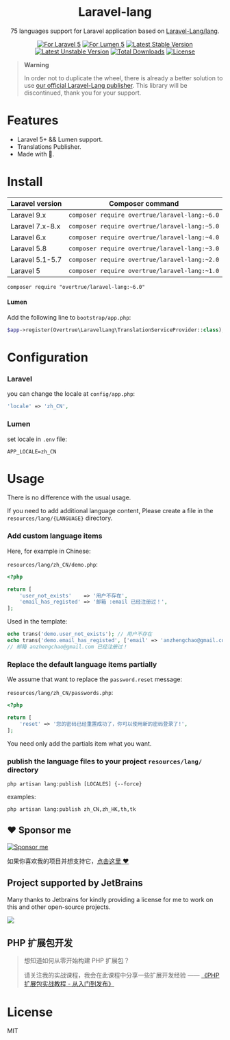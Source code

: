 <h1 align="center">Laravel-lang</h1>
<p align="center">75 languages support for Laravel application based on <a href="https://github.com/Laravel-Lang/lang">Laravel-Lang/lang</a>.
<p align="center"><a href="https://github.com/overtrue/laravel-lang"><img alt="For Laravel 5" src="https://img.shields.io/badge/laravel-ready-green.svg" style="max-width:100%;"></a>
<a href="https://github.com/overtrue/laravel-lang"><img alt="For Lumen 5" src="https://img.shields.io/badge/lumen-ready-green.svg" style="max-width:100%;"></a>
<a href="https://packagist.org/packages/overtrue/laravel-lang"><img alt="Latest Stable Version" src="https://img.shields.io/packagist/v/overtrue/laravel-lang.svg" style="max-width:100%;"></a>
<a href="https://packagist.org/packages/overtrue/laravel-lang"><img alt="Latest Unstable Version" src="https://img.shields.io/packagist/vpre/overtrue/laravel-lang.svg" style="max-width:100%;"></a>
<a href="https://packagist.org/packages/overtrue/laravel-lang"><img alt="Total Downloads" src="https://img.shields.io/packagist/dt/overtrue/laravel-lang.svg?maxAge=2592000" style="max-width:100%;"></a>
<a href="https://packagist.org/packages/overtrue/laravel-lang"><img alt="License" src="https://img.shields.io/packagist/l/overtrue/laravel-lang.svg?maxAge=2592000" style="max-width:100%;"></a></p>

> **Warning**
>
> In order not to duplicate the wheel, there is already a better solution to use [our official Laravel-Lang publisher](https://publisher.laravel-lang.com/). This library will be discontinued, thank you for your support.

# Features

- Laravel 5+ && Lumen support.
- Translations Publisher.
- Made with 💖.

# Install

| Laravel version | Composer command                              |
| --------------- | --------------------------------------------- |
| Laravel 9.x     | `composer require overtrue/laravel-lang:~6.0` |
| Laravel 7.x-8.x | `composer require overtrue/laravel-lang:~5.0` |
| Laravel 6.x     | `composer require overtrue/laravel-lang:~4.0` |
| Laravel 5.8     | `composer require overtrue/laravel-lang:~3.0` |
| Laravel 5.1-5.7 | `composer require overtrue/laravel-lang:~2.0` |
| Laravel 5       | `composer require overtrue/laravel-lang:~1.0` |

```shell
composer require "overtrue/laravel-lang:~6.0"
```

#### Lumen

Add the following line to `bootstrap/app.php`:

```php
$app->register(Overtrue\LaravelLang\TranslationServiceProvider::class);
```

# Configuration

### Laravel

you can change the locale at `config/app.php`:

```php
'locale' => 'zh_CN',
```

### Lumen

set locale in `.env` file:

```
APP_LOCALE=zh_CN
```

# Usage

There is no difference with the usual usage.

If you need to add additional language content, Please create a file in the `resources/lang/{LANGUAGE}` directory.

### Add custom language items

Here, for example in Chinese:

`resources/lang/zh_CN/demo.php`:

```php
<?php

return [
    'user_not_exists'    => '用户不存在',
    'email_has_registed' => '邮箱 :email 已经注册过！',
];
```

Used in the template:

```php
echo trans('demo.user_not_exists'); // 用户不存在
echo trans('demo.email_has_registed', ['email' => 'anzhengchao@gmail.com']);
// 邮箱 anzhengchao@gmail.com 已经注册过！
```

### Replace the default language items partially

We assume that want to replace the `password.reset` message:

`resources/lang/zh_CN/passwords.php`:

```php
<?php

return [
    'reset' => '您的密码已经重置成功了，你可以使用新的密码登录了!',
];
```

You need only add the partials item what you want.

### publish the language files to your project `resources/lang/` directory

```shell
php artisan lang:publish [LOCALES] {--force}
```

examples:

```shell
php artisan lang:publish zh_CN,zh_HK,th,tk
```

## :heart: Sponsor me

[![Sponsor me](https://github.com/overtrue/overtrue/blob/master/sponsor-me.svg?raw=true)](https://github.com/sponsors/overtrue)

如果你喜欢我的项目并想支持它，[点击这里 :heart:](https://github.com/sponsors/overtrue)

## Project supported by JetBrains

Many thanks to Jetbrains for kindly providing a license for me to work on this and other open-source projects.

[![](https://resources.jetbrains.com/storage/products/company/brand/logos/jb_beam.svg)](https://www.jetbrains.com/?from=https://github.com/overtrue)

## PHP 扩展包开发

> 想知道如何从零开始构建 PHP 扩展包？
>
> 请关注我的实战课程，我会在此课程中分享一些扩展开发经验 —— [《PHP 扩展包实战教程 - 从入门到发布》](https://learnku.com/courses/creating-package)

# License

MIT

